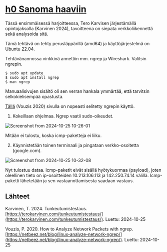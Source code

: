 # [h0 Sanoma haaviin](https://terokarvinen.com/tunkeutumistestaus/#h0-sanoma-haaviin)
Tässä ensimmäisessä harjoitteessa, Tero Karvisen järjestämällä opintojaksolla (Karvinen 2024), tavoitteena on siepata verkkoliikennettä sekä analysoida sitä.

Tämä tehtävä on tehty perusläppärillä (amd64) ja käyttöjärjestelmä on Ubuntu 22.04.

Tehtävänannossa vinkkinä annettiin mm. ngrep ja Wireshark. Valitsin ngrepin.

	$ sudo apt update
	$ sudo apt install ngrep
 	$ man ngrep

Manuaalisivujen sisältö oli sen verran hankala ymmärtää, että tarvitsin selkokielisempää opastusta.

[Tällä](https://netbeez.net/blog/linux-analyze-network-ngrep/) (Vouzis 2020) sivulla on nopeasti selitetty ngrepin käyttö.

1. Kokeillaan ohjelmaa. Ngrep vaatii sudo-oikeudet.

![Screenshot from 2024-10-25 10-26-01](https://github.com/user-attachments/assets/b7029107-bb6b-473d-8377-dd8d00814eef)

Mitään ei tulostu, koska icmp-paketteja ei liiku.

2. Käynnistetään toinen terminaali ja pingataan verkko-osoitetta (google.com).

![Screenshot from 2024-10-25 10-32-08](https://github.com/user-attachments/assets/0b757118-88ff-4c62-bd93-57a63d23f0c8)

Nyt tulostuu dataa. Icmp-paketit eivät sisällä hyötykuormaa (payload), joten oleellinen tieto on ip-osoitteiden 10.213.106.113 ja 142.250.74.14 välillä. Icmp-paketti lähetetään ja sen vastaanottamisesta saadaan vastaus.

## Lähteet
Karvinen, T. 2024. Tunkeutumistestaus. [https://terokarvinen.com/tunkeutumistestaus/](https://terokarvinen.com/tunkeutumistestaus/). Luettu: 2024-10-25

Vouzis, P. 2020. How to Analyze Network Packets with ngrep. [https://netbeez.net/blog/linux-analyze-network-ngrep/](https://netbeez.net/blog/linux-analyze-network-ngrep/). Luettu: 2024-10-25
